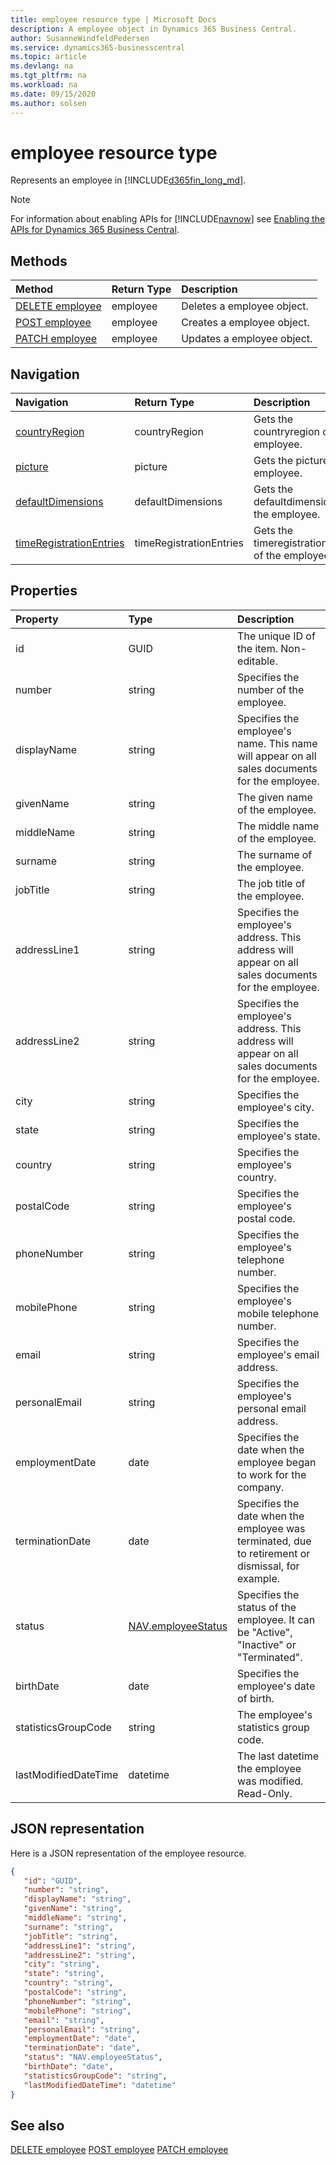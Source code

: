 ```yaml
---
title: employee resource type | Microsoft Docs
description: A employee object in Dynamics 365 Business Central.
author: SusanneWindfeldPedersen
ms.service: dynamics365-businesscentral
ms.topic: article
ms.devlang: na
ms.tgt_pltfrm: na
ms.workload: na
ms.date: 09/15/2020
ms.author: solsen
---
```


# employee resource type
Represents an employee in [!INCLUDE[d365fin_long_md](../../includes/d365fin_long_md.md)].

> [!NOTE]  
> For information about enabling APIs for [!INCLUDE[navnow](../../includes/navnow_md.md)] see [Enabling the APIs for Dynamics 365 Business Central](../enabling-apis-for-dynamics-nav.md).

## Methods
| Method | Return Type|Description |
|:--------------------|:-----------|:-------------------------|
|[DELETE employee](../api/dynamics_employee_Delete.md)|employee|Deletes a employee object.|
|[POST employee](../api/dynamics_employee_Create.md)|employee|Creates a employee object.|
|[PATCH employee](../api/dynamics_employee_Update.md)|employee|Updates a employee object.|




## Navigation

| Navigation |Return Type| Description |    
|:----------|:----------|:-----------------|
|[countryRegion](../resources/dynamics_countryregion.md)|countryRegion |Gets the countryregion of the employee.|
|[picture](../resources/dynamics_picture.md)|picture |Gets the picture of the employee.|
|[defaultDimensions](../resources/dynamics_defaultdimensions.md)|defaultDimensions |Gets the defaultdimensions of the employee.|
|[timeRegistrationEntries](../resources/dynamics_timeregistrationentries.md)|timeRegistrationEntries |Gets the timeregistrationentries of the employee.|


## Properties

| Property           | Type   |Description     |
|:-------------------|:-------|:---------------|
|id|GUID|The unique ID of the item. Non-editable.|
|number|string|Specifies the number of the employee.|
|displayName|string|Specifies the employee's name. This name will appear on all sales documents for the employee.|
|givenName|string|The given name of the employee. |
|middleName|string|The middle name of the employee.    |
|surname|string|The surname of the employee.    |
|jobTitle|string|The job title of the employee.|
|addressLine1|string|Specifies the employee's address. This address will appear on all sales documents for the employee.|
|addressLine2|string|Specifies the employee's address. This address will appear on all sales documents for the employee.|
|city|string|Specifies the employee's city.|
|state|string|Specifies the employee's state.|
|country|string|Specifies the employee's country.|
|postalCode|string|Specifies the employee's postal code.|
|phoneNumber|string|Specifies the employee's telephone number.|
|mobilePhone|string|Specifies the employee's mobile telephone number. |
|email|string|Specifies the employee's email address.|
|personalEmail|string|Specifies the employee's personal email address. |
|employmentDate|date|Specifies the date when the employee began to work for the company.|
|terminationDate|date|Specifies the date when the employee was terminated, due to retirement or dismissal, for example.|
|status|[NAV.employeeStatus](../resources/dynamics_complextypes.md)|Specifies the status of the employee. It can be "Active", "Inactive" or "Terminated".|
|birthDate|date|Specifies the employee's date of birth. |
|statisticsGroupCode|string|The employee's statistics group code.|
|lastModifiedDateTime|datetime|The last datetime the employee was modified. Read-Only.|


## JSON representation

Here is a JSON representation of the employee resource.


```json
{
   "id": "GUID",
   "number": "string",
   "displayName": "string",
   "givenName": "string",
   "middleName": "string",
   "surname": "string",
   "jobTitle": "string",
   "addressLine1": "string",
   "addressLine2": "string",
   "city": "string",
   "state": "string",
   "country": "string",
   "postalCode": "string",
   "phoneNumber": "string",
   "mobilePhone": "string",
   "email": "string",
   "personalEmail": "string",
   "employmentDate": "date",
   "terminationDate": "date",
   "status": "NAV.employeeStatus",
   "birthDate": "date",
   "statisticsGroupCode": "string",
   "lastModifiedDateTime": "datetime"
}
```
## See also

[DELETE employee](../api/dynamics_employee_Delete.md)
[POST employee](../api/dynamics_employee_Create.md)
[PATCH employee](../api/dynamics_employee_Update.md)

